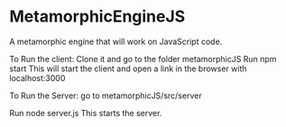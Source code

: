 # MetamorphicEngineJS
A metamorphic engine that will work on JavaScript code.

To Run the client:
Clone it and go to the folder metamorphicJS
Run npm start
This will start the client and open a link in the browser with localhost:3000

To Run the Server:
go to metamorphicJS/src/server

Run  node server.js
This starts the server.

